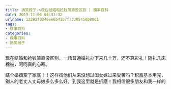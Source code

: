 ```yaml
---
title: 搞笑段子->现在结婚和抢钱简直没区别 | 糗事百科
date: 2019-11-06 06:33:32
urlname: 12282f0246ee6b41b7f73305450b80d1
tags: 
- 糗事百科
categories:
- 糗事百科
- 搞笑段子
---
```

现在结婚和抢钱简直没区别，一场普通婚礼办下来几十万，还不算彩礼！随礼几床棉被，呵呵真的心寒。

结个婚掏空了家底！！这样掏他们从来没想过闺女嫁过来受苦吗？积蓄基本用完，别人的老丈人丈母娘多么多么好，到我这里就是折磨！我相信很多朋友和我一样的


